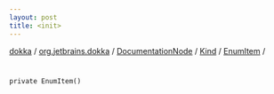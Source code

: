 ```yaml
---
layout: post
title: <init>
---
```

[dokka](../../../../index.md) / [org.jetbrains.dokka](../../../index.md) / [DocumentationNode](../../index.md) / [Kind](../index.md) / [EnumItem](index.md) / [<init>](_init_.md)

# <init>

```
private EnumItem()
```
